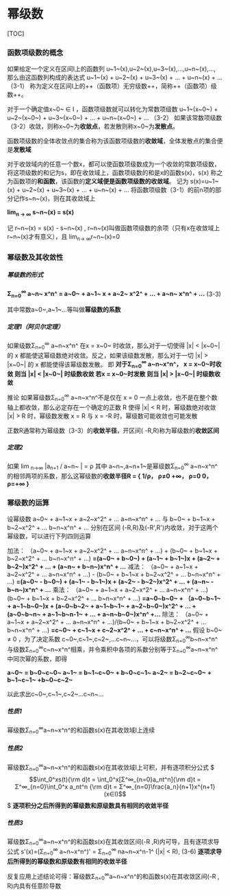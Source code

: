 # 幂级数

[TOC]


### 函数项级数的概念
如果给定一个定义在区间I上的函数列
u~1~(x),u~2~(x),u~3~(x),...,u~n~(x),...,
那么由这函数列构成的表达式
u~1~(x) + u~2~(x) + u~3~(x) + ... + u~n~(x) + ... （3-1）
称为定义在区间I上的++（函数项）无穷级数++，简称++（函数项）级数++。

对于一个确定值x~0~ ∈ I ，函数项级数就可以转化为常数项级数
u~1~(x~0~) + u~2~(x~0~) + u~3~(x~0~) + ... + u~n~(x~0~) + ... （3-2）
如果该常数项级数（3-2）收敛，则称x~0~为**收敛点**，若发散则称x~0~为**发散点**。

函数项级数的全体收敛点的集合称为该函数项级数的**收敛域**，全体发散点的集合便是**发散域**

对于收敛域内的任意一个数x，都可以使函数项级数成为一个收敛的常数项级数，将这项级数的和记为s，即在收敛域上，函数项级数的和是x的函数s(x)，s(x) 称之为函数项的**和函数**，该函数的**定义域便是函数项级数的收敛域**。
记为
s(x)=u~1~(x) + u~2~(x) + u~3~(x) + ... + u~n~(x) + ... 
将函数项级数（3-1）的前n项的部分记作s~n~(x)，则在其收敛域上

**lim<sub>n -> ∞</sub> s~n~(x) = s(x)**

记 r~n~(x) = s(x) - s~n~(x) ,
r~n~(x)叫做函数项级数的余项（只有x在收敛域上r~n~(x)才有意义），且
lim<sub>n-> ∞</sub>r~n~(x)=0

### 幂级数及其收敛性

##### 幂级数的形式
**Σ<sub>n=0</sub><sup>∞</sup> a~n~ x^n^ = a~0~ + a~1~ x + a~2~ x^2^ + ... + a~n~ x^n^ + ...** 	(3-3)

其中常数a~0~,a~1~...等叫做**幂级数的系数**

##### 定理1（阿贝尔定理）
如果级数Σ<sub>n=0</sub><sup>∞</sup> a~n~x^n^ 在x = x~0~ 时收敛，那么对于一切使得 |x| < |x~0~| 的 x 都能使这幂级数绝对收敛。反之，如果该级数发散，那么对于一切 |x| > |x~0~| 的 x 都能使得该幂级数发散。
即
**对于Σ<sub>n=0</sub><sup>∞</sup> a~n~x^n^，
x = x~0~时收敛
则当 |x| < |x~0~| 时级数收敛
若x = x~0~时发散
则当 |x| > |x~0~| 时级数收敛**

推论 如果幂级数Σ<sub>n=0</sub><sup>∞</sup> a~n~x^n^不是仅在 x = 0 一点上收敛，也不是在整个数轴上都收敛，那么必定存在一个确定的正数 R 使得
|x| < R 时，幂级数绝对收敛
|x| > R 时，幂级数发散
x = R 与 x = -R 时，幂级数可能收敛也可能发散

正数R通常称为幂级数（3-3）的**收敛半径**，开区间( -R,R)称为幂级数的**收敛区间**

##### 定理2
如果
lim <sub>n->∞</sub> |a<sub>n+1</sub> / a~n~ | = ρ
其中 a~n~,a~n+1~是幂级数Σ<sub>n=0</sub><sup>∞</sup> a~n~x^n^ 的相邻两项的系数，那么这幂级数的**收敛半径R = 
{
1/ρ，	ρ≠0
+∞，		ρ=0
0，	ρ=+∞
}**

### 幂级数的运算
设幂级数
a~0~ + a~1~x + a~2~x^2^ + ... a~n~x^n^ + ...
与
b~0~ + b~1~x + b~2~x^2^ + ... b~n~x^n^ + ...
分别在区间 (-R,R)及(-R',R')内收敛，对于这两个幂级数，可以进行下列四则运算

加法：
（a~0~ + a~1~x + a~2~x^2^ + ... a~n~x^n^ + ...) + (b~0~ + b~1~x + b~2~x^2^ + ... b~n~x^n^ + ...)
**=(a~0~ + b~0~) + (a~1~ + b~1~)x + (a~2~ + b~2~)x^2^ + ... + (a~n~ + b~n~)x^n^ + ...**
减法：
（a~0~ + a~1~x + a~2~x^2^ + ... a~n~x^n^ + ...) - (b~0~ + b~1~x + b~2~x^2^ + ... b~n~x^n^ + ...)
**=(a~0~ - b~0~) + (a~1~ - b~1~)x + (a~2~ - b~2~)x^2^ + ... + (a~n~ - b~n~)x^n^ + ...**
乘法：
（a~0~ + a~1~x + a~2~x^2^ + ... a~n~x^n^ + ...)(b~0~ + b~1~x + b~2~x^2^ + ... b~n~x^n^ + ...)
**=a~0~b~0~ + （a~0~b~1~ + a~1~b~0~)x + (a~0~b~2~ + a~1~b~1~ + a~2~b~0~)x^2^ + ... + (a~0~b~n~ + a~1~b~n-1~ + ... + a~n~b~0~)x^n^ +...**
除法：
（a~0~ + a~1~x + a~2~x^2^ + ... a~n~x^n^ + ...)/(b~0~ + b~1~x + b~2~x^2^ + ... b~n~x^n^ + ...)
**=c~0~ + c~1~x + c~2~x^2^ + ... + c~n~x^n^ + ...**
假设 b~0~ ≠ 0 ，为了决定系数 c~0~,c~1~,c~2~,...c~n~...，可以将级数Σ<sub>n=0</sub><sup>∞</sup>b~n~x^n^与级数Σ<sub>n=0</sub><sup>∞</sup>c~n~x^n^相乘，并令乘积中各项的系数分别等于Σ<sub>n=0</sub><sup>∞</sup>a~n~x^n^中同次幂的系数，即得

**a~0~ = b~0~c~0~ 
a~1~ = b~1~c~0~ + b~0~c~1~
a~2~ = b~2~c~0~ + b~1~c~1~ +b~0~c~2~**

以此求出c~0~,c~1~,c~2~...c~n~...

##### 性质1
幂级数Σ<sub>n=0</sub><sup>∞</sup>a~n~x^n^的和函数s(x)在其收敛域I上连续
##### 性质2
幂级数Σ<sub>n=0</sub><sup>∞</sup>a~n~x^n^的和函数s(x)在其收敛域I上可积，并有逐项积分公式
$$$\int_0^xs(t){\rm d}t = \int_0^x[Σ^∞_{n=0}a_nt^n]{\rm d}t = Σ^∞_{n=0}\int_0^x a_nt^n {\rm d}t = Σ^∞_{n=0}\frac{a_n}{n+1}x^{n+1}(x∈I)$$$
**逐项积分之后所得到的幂级数和原级数具有相同的收敛半径**
##### 性质3
幂级数Σ<sub>n=0</sub><sup>∞</sup>a~n~x^n^的和函数s(x)在其收敛区间(-R ,R)内可导，且有逐项求导公式
s'(x)=(Σ<sub>n=0</sub><sup>∞</sup> a~n~x^n^)' = Σ<sub>n=0</sub><sup>∞</sup> na~n~x^n-1^  (|x| < R), (3-6)
**逐项求导后所得到的幂级数和原级数有相同的收敛半径**

反复应用上述结论可得：幂级数Σ<sub>n=0</sub><sup>∞</sup>a~n~x^n^的和函数s(x)在其收敛区间(-R , R)内具有任意阶导数